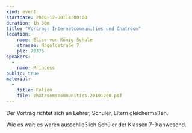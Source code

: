 ```yaml
---
kind: event
startdate: 2010-12-08T14:00:00
duration: 1h 30m
title: "Vortrag: Internetcommunities und Chatroom"
location:
    name: Elise von König Schule
    strasse: Nagoldstraße 7
    plz: 70376
speakers:
  -
    name: Princess
public: true
material:
  -
    title: Folien
    file: chatroomscommunities.20101208.pdf
---
```

Der Vortrag richtet sich an Lehrer, Schüler, Eltern gleichermaßen.

Wie es war: es waren ausschließlich Schüler der Klassen 7-9 anwesend.
